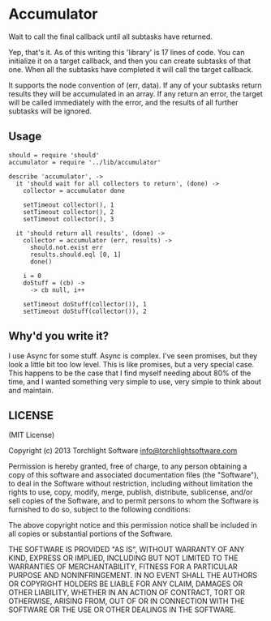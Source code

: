 # Accumulator

Wait to call the final callback until all subtasks have returned.

Yep, that's it.  As of this writing this 'library' is 17 lines of code.  You can initialize it on a target callback, and then you can create subtasks of that one.  When all the subtasks have completed it will call the target callback.

It supports the node convention of (err, data).  If any of your subtasks return results they will be accumulated in an array.  If any return an error, the target will be called immediately with the error, and the results of all further subtasks will be ignored.

## Usage

```coffee-script
should = require 'should'
accumulator = require '../lib/accumulator'

describe 'accumulator', ->
  it 'should wait for all collectors to return', (done) ->
    collector = accumulator done

    setTimeout collector(), 1
    setTimeout collector(), 2
    setTimeout collector(), 3

  it 'should return all results', (done) ->
    collector = accumulator (err, results) ->
      should.not.exist err
      results.should.eql [0, 1]
      done()

    i = 0
    doStuff = (cb) ->
      -> cb null, i++

    setTimeout doStuff(collector()), 1
    setTimeout doStuff(collector()), 2
```

## Why'd you write it?

I use Async for some stuff.  Async is complex.  I've seen promises, but they look a little bit too low level.  This is like promises, but a very special case.  This happens to be the case that I find myself needing about 80% of the time, and I wanted something very simple to use, very simple to think about and maintain.

## LICENSE

(MIT License)

Copyright (c) 2013 Torchlight Software <info@torchlightsoftware.com>

Permission is hereby granted, free of charge, to any person obtaining
a copy of this software and associated documentation files (the
"Software"), to deal in the Software without restriction, including
without limitation the rights to use, copy, modify, merge, publish,
distribute, sublicense, and/or sell copies of the Software, and to
permit persons to whom the Software is furnished to do so, subject to
the following conditions:

The above copyright notice and this permission notice shall be
included in all copies or substantial portions of the Software.

THE SOFTWARE IS PROVIDED "AS IS", WITHOUT WARRANTY OF ANY KIND,
EXPRESS OR IMPLIED, INCLUDING BUT NOT LIMITED TO THE WARRANTIES OF
MERCHANTABILITY, FITNESS FOR A PARTICULAR PURPOSE AND
NONINFRINGEMENT. IN NO EVENT SHALL THE AUTHORS OR COPYRIGHT HOLDERS BE
LIABLE FOR ANY CLAIM, DAMAGES OR OTHER LIABILITY, WHETHER IN AN ACTION
OF CONTRACT, TORT OR OTHERWISE, ARISING FROM, OUT OF OR IN CONNECTION
WITH THE SOFTWARE OR THE USE OR OTHER DEALINGS IN THE SOFTWARE.
